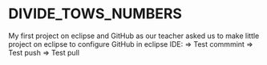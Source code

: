 # DIVIDE_TOWS_NUMBERS
My first project on eclipse and GitHub as our teacher asked us to make little project on eclipse to configure GitHub in eclipse IDE: 
=> Test commmint
=> Test push
=> Test pull
